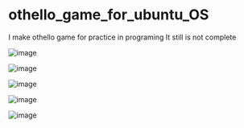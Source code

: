 # othello_game_for_ubuntu_OS
I make othello game for practice in programing 
It still is not complete

![image](https://user-images.githubusercontent.com/73737391/218685121-0ac9346c-c251-4836-ba05-12c97188bf2d.png)

![image](https://user-images.githubusercontent.com/73737391/218684751-e09b0c86-7a6f-4a76-b81d-40d8735952aa.png)

![image](https://user-images.githubusercontent.com/73737391/218684220-3583bf3c-d609-4524-8c36-84da67b2e8b0.png)

![image](https://user-images.githubusercontent.com/73737391/218684328-af6dfde9-ddf5-43a2-a1f5-0d42c906b751.png)

![image](https://user-images.githubusercontent.com/73737391/218684544-ce791583-5dd7-4468-b267-0dfebb972f1b.png)
